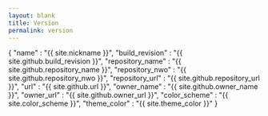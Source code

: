 ```yaml
---
layout: blank
title: Version
permalink: version
---
```

{
	"name"            : "{{ site.nickname }}",
	"build_revision"  : "{{ site.github.build_revision }}",
	"repository_name" : "{{ site.github.repository_name }}",
	"repository_nwo"  : "{{ site.github.repository_nwo }}",
	"repository_url"  : "{{ site.github.repository_url }}",
	"url"             : "{{ site.github.url }}",
	"owner_name"      : "{{ site.github.owner_name }}",
	"owner_url"       : "{{ site.github.owner_url }}",
	"color_scheme"    : "{{ site.color_scheme }}",
	"theme_color"     : "{{ site.theme_color }}"
}